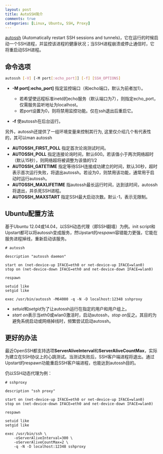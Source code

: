 ```yaml
---
layout: post
title: AutoSSH简介
comments: true
categories: [Linux, Ubuntu, SSH, Proxy]
---
```


[autossh](http://www.harding.motd.ca/autossh/) (Automatically restart SSH sessions and tunnels)，它在运行的时候启动一个SSH进程，并监控该进程的健康状况；当SSH进程崩溃或停止通信时，它将重启动SSH进程。

## 命令选项 ##

```bash
autossh [-V] [-M port[:echo_port]] [-f] [SSH_OPTIONS]
```

* **-M port[:echo\_port]** 指定监控端口（和echo端口，默认为前者加1）。
    * 若希望使远程标准inetd的echo服务（默认端口为7），则指定echo\_port，仅需服务监听地址为localhost。
    * 若port设置为0，则将禁用监控功能。仅在ssh退出后重启它。

* **-f** 使autossh在后台运行。

另外，autossh还提供了一组环境变量来控制其行为, 这里仅介绍几个有代表性的，其可以man autossh

* **AUTOSSH_FIRST_POLL** 指定首次论询测试时间。
* **AUTOSSH_POLL** 指定连接论询时间，默认600。若该值小于两次网络超时（默认15秒），则网络超将被调整为该值的1/2
* **AUTOSSH_GATETIME** 指定等待SSH连接成功建立的时间，默认30秒，超时表示首次运行失败，将退出autossh。若设为0，则禁用该功能，通常用于启动时运行autossh。
* **AUTOSSH_MAXLIFETIME** 指autossh最长运行时间，达到该时间，autossh将退出，并杀死SSH进程。
* **AUTOSSH_MAXSTART** 指定SSH最大启动次数。默认-1，表示无限制。

## Ubuntu配置方法 ##

基于Ubuntu 12.04或14.04，以SSH动态代理（即SSH翻墙）为例。init script和Upstart都可以将autossh变成服务，然Upstart的*respawn*容错能力更强，它能在服务进程掉线，重新启动该服务。

```
# autossh

description "autossh daemon"

start on (net-device-up IFACE=eth0 or net-device-up IFACE=wlan0)
stop on (net-device-down IFACE=eth0 and net-device-down IFACE=wlan0)

respawn

setuid like
setgid like

exec /usr/bin/autossh -M64000 -q -N -D localhost:12348 sshproxy
```

* *setuid*和*setgid*为了让autossh运行在指定的用户和用户组上。
* *start on*表示当eth0或wlan0激活时，启动autossh，*stop on*反之。其目的为避免系统启动或网络掉线时，频繁尝试启动autossh。

## 更好的办法 ##

最近OpenSSH都支持选项**ServerAliveInterval**和**ServerAliveCountMax**，实际为建立在SSH协议上的心跳测试。当测试失败后，SSH客户端进程将退出。通过Upstart的respawn功能重启SSH客户端进程，也能达到autossh目的。

仍以SSH动态代理为例：

```
# sshproxy

description "ssh proxy"

start on (net-device-up IFACE=eth0 or net-device-up IFACE=wlan0)
stop on (net-device-down IFACE=eth0 and net-device-down IFACE=wlan0)

respawn

setuid like
setgid like

exec /usr/bin/ssh \
    -oServerAliveInterval=300 \
    -oServerAliveCountMax=2 \
    -q -N -D localhost:12348 sshproxy
```
